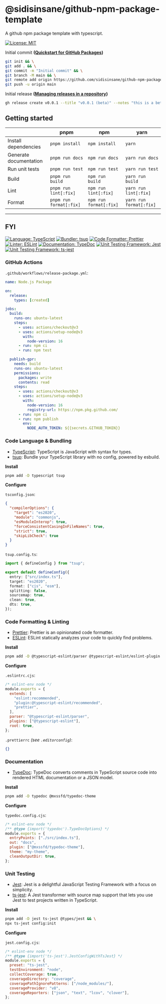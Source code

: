 # @sidisinsane/github-npm-package-template

A github npm package template with typescript.

[![License: MIT](https://img.shields.io/badge/License-MIT-white.svg?style=flat)](https://github.com/sidisinsane/github-npm-package-template/blob/main/LICENSE)

Initial commit **([Quickstart for GitHub Packages](https://docs.github.com/en/packages/quickstart))**

```bash
git init && \
git add . && \
git commit -m "Initial commit" && \
git branch -M main && \
git remote add origin https://github.com/sidisinsane/github-npm-package-template.git && \
git push -u origin main
```

Initial release **([Managing releases in a repository](https://docs.github.com/en/repositories/releasing-projects-on-github/managing-releases-in-a-repository?tool=cli))**

```bash
gh release create v0.0.1 --title "v0.0.1 (beta)" --notes "this is a beta release" --prerelease
```

## Getting started

|                        | pnpm                    | npm                    | yarn                    |
| ---------------------- | ----------------------- | ---------------------- | ----------------------- |
| Install dependencies   | `pnpm install`          | `npm install`          | `yarn`                  |
| Generate documentation | `pnpm run docs`         | `npm run docs`         | `yarn run docs`         |
| Run unit tests         | `pnpm run test`         | `npm run test`         | `yarn run test`         |
| Build                  | `pnpm run build`        | `npm run build`        | `yarn run build`        |
| Lint                   | `pnpm run lint[:fix]`   | `npm run lint[:fix]`   | `yarn run lint[:fix]`   |
| Format                 | `pnpm run format[:fix]` | `npm run format[:fix]` | `yarn run format[:fix]` |

---

## FYI

[![Language: TypeScript](https://img.shields.io/badge/Language-TypeScript-3178c6.svg?style=flat)](https://www.typescriptlang.org/) [![Bundler: tsup](https://img.shields.io/badge/Bundler-tsup-fde047.svg?style=flat)](https://tsup.egoist.dev/) [![Code Formatter: Prettier](https://img.shields.io/badge/Code_Formatter-Prettier-c596c7.svg?style=flat)](https://prettier.io/) [![Linter: ESLint](https://img.shields.io/badge/Linter-ESLint-4b32c3.svg?style=flat)](https://eslint.org/) [![Documentation: TypeDoc](https://img.shields.io/badge/Documentation-TypeDoc-9600ff.svg?style=flat)](https://typedoc.org/) [![Unit Testing Framework: Jest](https://img.shields.io/badge/Unit_Testing_Framework-Jest-c21325.svg?style=flat)](https://jestjs.io/) [![Unit Testing Framework: ts-jest](https://img.shields.io/badge/Unit_Testing_Framework-ts--jest-98435b.svg?style=flat)](https://kulshekhar.github.io/ts-jest/)

### GitHub Actions

`.github/workflows/release-package.yml`:

```yaml
name: Node.js Package

on:
  release:
    types: [created]

jobs:
  build:
    runs-on: ubuntu-latest
    steps:
      - uses: actions/checkout@v3
      - uses: actions/setup-node@v3
        with:
          node-version: 16
      - run: npm ci
      - run: npm test

  publish-gpr:
    needs: build
    runs-on: ubuntu-latest
    permissions:
      packages: write
      contents: read
    steps:
      - uses: actions/checkout@v3
      - uses: actions/setup-node@v3
        with:
          node-version: 16
          registry-url: https://npm.pkg.github.com/
      - run: npm ci
      - run: npm publish
        env:
          NODE_AUTH_TOKEN: ${{secrets.GITHUB_TOKEN}}
```

### Code Language & Bundling

- [TypeScript](https://www.typescriptlang.org/): TypeScript is JavaScript with syntax for types.
- [tsup](https://tsup.egoist.dev/): Bundle your TypeScript library with no config, powered by esbuild.

**Install**

```bash
pnpm add -D typescript tsup
```

**Configure**

`tsconfig.json`:

```json
{
  "compilerOptions": {
    "target": "es2020",
    "module": "commonjs",
    "esModuleInterop": true,
    "forceConsistentCasingInFileNames": true,
    "strict": true,
    "skipLibCheck": true
  }
}
```

`tsup.config.ts`:

```typescript
import { defineConfig } from "tsup";

export default defineConfig({
  entry: ["src/index.ts"],
  target: "es2020",
  format: ["cjs", "esm"],
  splitting: false,
  sourcemap: true,
  clean: true,
  dts: true,
});
```

### Code Formatting & Linting

- [Prettier](https://prettier.io/): Prettier is an opinionated code formatter.
- [ESLint](https://eslint.org/): ESLint statically analyzes your code to quickly find problems.

**Install**

```bash
pnpm add -D @typescript-eslint/parser @typescript-eslint/eslint-plugin eslint eslint-config-prettier prettier
```

**Configure**

`.eslintrc.cjs`:

```javascript
/* eslint-env node */
module.exports = {
  extends: [
    "eslint:recommended",
    "plugin:@typescript-eslint/recommended",
    "prettier",
  ],
  parser: "@typescript-eslint/parser",
  plugins: ["@typescript-eslint"],
  root: true,
};
```

`.prettierrc` _(see `.editorconfig`)_:

```json
{}
```

### Documentation

- [TypeDoc](https://typedoc.org/): TypeDoc converts comments in TypeScript source code into rendered HTML documentation or a JSON model.

**Install**

```bash
pnpm add -D typedoc @mxssfd/typedoc-theme
```

**Configure**

`typedoc.config.cjs`:

```javascript
/* eslint-env node */
/** @type {import('typedoc').TypeDocOptions} */
module.exports = {
  entryPoints: ["./src/index.ts"],
  out: "docs",
  plugin: ["@mxssfd/typedoc-theme"],
  theme: "my-theme",
  cleanOutputDir: true,
};
```

### Unit Testing

- [Jest](https://jestjs.io/): Jest is a delightful JavaScript Testing Framework with a focus on simplicity.
- [ts-jest](https://kulshekhar.github.io/ts-jest/): A Jest transformer with source map support that lets you use Jest to test projects written in TypeScript.

**Install**

```bash
pnpm add -D jest ts-jest @types/jest && \
npx ts-jest config:init
```

**Configure**

`jest.config.cjs`:

```javascript
/* eslint-env node */
/** @type {import('ts-jest').JestConfigWithTsJest} */
module.exports = {
  preset: "ts-jest",
  testEnvironment: "node",
  collectCoverage: true,
  coverageDirectory: "coverage",
  coveragePathIgnorePatterns: ["/node_modules/"],
  coverageProvider: "v8",
  coverageReporters: ["json", "text", "lcov", "clover"],
};
```
